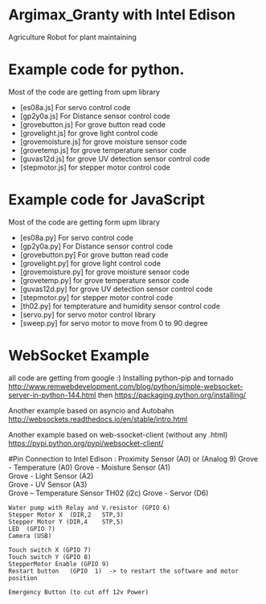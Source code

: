 # Argimax_Granty with Intel Edison
Agriculture Robot for plant maintaining

# Example code for python. 
Most of the code are getting from upm library
* [es08a.js] For servo control code
* [gp2y0a.js] For Distance sensor control code
* [grovebutton.js] For grove button read code
* [grovelight.js] for grove light control code
* [grovemoisture.js] for grove moisture sensor code
* [grovetemp.js] for grove temperature sensor code
* [guvas12d.js] for grove UV detection sensor control code
* [stepmotor.js]  for stepper motor control code

# Example code for JavaScript
Most of the code are getting form upm library
* [es08a.py] For servo control code
* [gp2y0a.py] For Distance sensor control code
* [grovebutton.py] For grove button read code
* [grovelight.py] for grove light control code
* [grovemoisture.py] for grove moisture sensor code
* [grovetemp.py] for grove temperature sensor code
* [guvas12d.py] for grove UV detection sensor control code
* [stepmotor.py]  for stepper motor control code
* [th02.py]  for tempterature and humidity sensor control code
* [servo.py]  for servo motor control library
* [sweep.py]  for servo motor to move from 0 to 90 degree

# WebSocket Example
all code are getting from google :) 
Installing python-pip  and tornado
http://www.remwebdevelopment.com/blog/python/simple-websocket-server-in-python-144.html
then 
https://packaging.python.org/installing/

Another example based on asyncio and Autobahn
http://websockets.readthedocs.io/en/stable/intro.html

Another example based on web-ssocket-client (without any .html)
https://pypi.python.org/pypi/websocket-client/


#Pin Connection to Intel Edison :
	Proximity Sensor (A0) or (Analog 9)
	Grove - Temperature (A0)
	Grove - Moisture Sensor (A1)              
	Grove - Light Sensor (A2)                     
	Grove - UV Sensor (A3)                        
	Grove – Temperature Sensor TH02 (i2c)
	Grove - Servor (D6)

	Water pump with Relay and V.resistor (GPIO 6)
	Stepper Motor X  (DIR,2   STP,3)
	Stepper Motor Y (DIR,4    STP,5)
	LED  (GPIO ?)
	Camera (USB)
 
	Touch switch X (GPIO 7)
	Touch switch Y (GPIO 8)
	StepperMotor Enable (GPIO 9)
	Restart button   (GPIO  1)  -> to restart the software and motor position
	
	Emergency Button (to cut off 12v Power)
